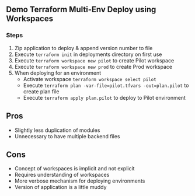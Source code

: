 ## Demo Terraform Multi-Env Deploy using Workspaces
### Steps
1. Zip application to deploy & append version number to file
2. Execute `terraform init` in deployments directory on first use
3. Execute `terraform workspace new pilot` to create Pilot workspace
4. Execute `terraform workspace new prod` to create Prod workspace
5. When deploying for an environment
    * Activate workspace `terraform workspace select pilot`
    * Execute `terraform plan -var-file=pilot.tfvars -out=plan.pilot` to create plan file
    * Execute `terraform apply plan.pilot` to deploy to Pilot environment
    
    
## Pros
* Slightly less duplication of modules
* Unnecessary to have multiple backend files


## Cons
* Concept of workspaces is implicit and not explicit
* Requires understanding of workspaces 
* More verbose mechanism for deploying environments
* Version of application is a little muddy
